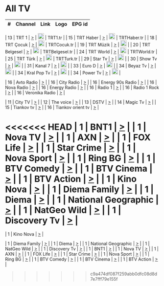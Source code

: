 <h1>All TV</h1>

| #   | Channel        | Link  | Logo | EPG id |
|:---:|:--------------:|:-----:|:----:|:------:|

| 13  | TRT 1            | [>](https://tv-trt1.medya.trt.com.tr/master.m3u8) | <img height="20" src="https://i.imgur.com/j786OLG.png"/> | TRT1.tr |
| 15  | TRT Haber        | [>](https://tv-trthaber.medya.trt.com.tr/master.m3u8) | <img height="20" src="https://i.imgur.com/OVfo8Ab.png"/> | TRTHaber.tr |
| 18  | TRT Çocuk        | [>](https://tv-trtcocuk.medya.trt.com.tr/master.m3u8) | <img height="20" src="https://i.imgur.com/QLFmD6d.png"/> | TRTCocuk.tr |
| 19  | TRT Müzik        | [>](https://tv-trtmuzik.medya.trt.com.tr/master.m3u8) | <img height="20" src="https://i.imgur.com/fIVFCEd.png"/> |
| 20  | TRT Belgesel     | [>](https://tv-trtbelgesel.medya.trt.com.tr/master.m3u8) | <img height="20" src="https://i.imgur.com/MGO87pe.png"/> | TRTBelgesel.tr |
| 24  | TRT World        | [>](https://tv-trtworld.medya.trt.com.tr/master.m3u8) | <img height="20" src="https://i.imgur.com/JEA2xpv.png"/> | TRTWorld.tr |
| 25  | TRT Türk         | [>](https://tv-trtturk.medya.trt.com.tr/master.m3u8) | <img height="20" src="https://i.imgur.com/OSTOQNw.png"/> | TRTTurk.tr |
| 29  | Star Tv   | [>](https://dogus-live.daioncdn.net/startv/startv_360p.m3u8) | <img height="20" src="https://i.imgur.com/IebUZx1.png"/> |
| 30  | Show Tv     | [>](https://ciner-live.daioncdn.net/showtv/showtv.m3u8) | <img height="20" src="https://i.imgur.com/IebUZx1.png"/> |
| 31  | Kanal 7     | [>](https://kanal7-live.daioncdn.net/kanal7/kanal7.m3u8) | <img height="20" src="https://i.imgur.com/IebUZx1.png"/> |
| 33  | Euro D    | [>](https://www.youtube.com/user/KanalD/live) | <img height="20" src="https://i.imgur.com/IebUZx1.png"/> |
| 34  | Beyaz Tv     | [>](https://beyaztv-live.daioncdn.net/beyaztv/beyaztv.m3u8) | <img height="20" src="https://i.imgur.com/IebUZx1.png"/> |
| 34  | Kral Pop Tv     | [>](https://www.youtube.com/watch?v=GuFTuKoXepw) | <img height="20" src="https://i.imgur.com/IebUZx1.png"/> |
| 34  | Power Tv     | [>](https://livetv.powerapp.com.tr/powerTV/powerhd.smil/chunklist.m3u8) | <img height="20" src="https://i.imgur.com/IebUZx1.png"/> |

| 16  | Avto Radio | [>](http://stream.metacast.eu/avtoradio.mp3.m3u) |
| 16  | City Radio | [>](http://stream.metacast.eu/city.aac.m3u) |
| 16  | Energy 90s Radio | [>](http://stream.metacast.eu/energy-90s.m3u) |
| 16  | Nova Radio | [>](http://stream.metacast.eu/nova.aac.m3u) |
| 16  | Energy Radio | [>](http://stream.metacast.eu/nrj.aac.m3u) |
| 16  | Radio 1 | [>](http://stream.metacast.eu/radio1.aac.m3u) |
| 16  | Radio 1 Rock | [>](http://stream.metacast.eu/radio1rock.aac.m3u) |
| 16  | Veronika Radio | [>](http://stream.metacast.eu/veronika.aac.m3u) |

| 11  | City TV | [>](https://tv.city.bg/play/tshls/citytv/index.m3u8) |
| 12  | The voice | [>](https://bss1.neterra.tv/thevoice/thevoice.m3u8) |
| 13  | DSTV | [>](http://46.249.95.140:8081/hls/data.m3u8) |
| 14  | Magic Tv | [>](https://bss1.neterra.tv/magictv/magictv.m3u8) |
| 15  | Tiankov tv | [>](https://streamer103.neterra.tv/tiankov-folk/live.m3u8) |
| 16  | Tiankov orient tv | [>](https://streamer103.neterra.tv/tiankov-orient/live.m3u8) |

<<<<<<< HEAD
| 1 | BNT1 | [>](https://ymkaya.xyz:26336/tv/bnt1/playlist.m3u8?wmsAuthSign=c2VydmVyX3RpbWU9MS8yNy8yMDI1IDc6MzM6NTggUE0maGFzaF92YWx1ZT1pYmhKeEllbnJ1S1EvQ0l2R3ZhVmtBPT0mdmFsaWRtaW51dGVzPTYw) |
| 1 | Nova TV | [>](https://ymkaya.xyz:26336/tv/novatv/playlist.m3u8?wmsAuthSign=c2VydmVyX3RpbWU9MS8yNy8yMDI1IDc6MzQ6MDkgUE0maGFzaF92YWx1ZT1nR1FiK0hzVVZkM2gycnlmNmV4M3ZnPT0mdmFsaWRtaW51dGVzPTYw) |
| 1 | AXN | [>](https://ymkaya.xyz:26336/tv/axn/playlist.m3u8?wmsAuthSign=c2VydmVyX3RpbWU9MS8yNy8yMDI1IDc6MzQ6MTkgUE0maGFzaF92YWx1ZT13V3J6dkZOUEN5bnA0a0o1MlRjeWxBPT0mdmFsaWRtaW51dGVzPTYw) |
| 1 | FOX Life | [>](https://ymkaya.xyz:26336/tv/foxlife/playlist.m3u8?wmsAuthSign=c2VydmVyX3RpbWU9MS8yNy8yMDI1IDc6MzQ6MjkgUE0maGFzaF92YWx1ZT10RGRlTTArcEpJalE4SEpWcHpWYmVRPT0mdmFsaWRtaW51dGVzPTYw) |
| 1 | Star Crime | [>](https://ymkaya.xyz:26336/tv/foxcrime/playlist.m3u8?wmsAuthSign=c2VydmVyX3RpbWU9MS8yNy8yMDI1IDc6MzQ6NDAgUE0maGFzaF92YWx1ZT14Ty9ScHd6NjRhOHMzbDdEUDhaQmRnPT0mdmFsaWRtaW51dGVzPTYw) |
| 1 | Nova Sport | [>](https://ymkaya.xyz:26336/tv/novasport/playlist.m3u8?wmsAuthSign=c2VydmVyX3RpbWU9MS8yNy8yMDI1IDc6MzQ6NTAgUE0maGFzaF92YWx1ZT00WUtHeFFsbTE0SXM1QUFRL2QwOFJBPT0mdmFsaWRtaW51dGVzPTYw) |
| 1 | Ring BG | [>](https://ymkaya.xyz:26336/tv/ringbg/playlist.m3u8?wmsAuthSign=c2VydmVyX3RpbWU9MS8yNy8yMDI1IDc6MzU6MDAgUE0maGFzaF92YWx1ZT0xSVMySFh6RlFJcnkxMytLY3hveTh3PT0mdmFsaWRtaW51dGVzPTYw) |
| 1 | BTV Comedy | [>](https://ymkaya.xyz:26336/tv/btvcomedy/playlist.m3u8?wmsAuthSign=c2VydmVyX3RpbWU9MS8yNy8yMDI1IDc6MzU6MTAgUE0maGFzaF92YWx1ZT1Ybi9UU1l0WDFZb08yRlhsZi9ZM1VRPT0mdmFsaWRtaW51dGVzPTYw) |
| 1 | BTV Cinema | [>](https://ymkaya.xyz:26336/tv/btvcinema/playlist.m3u8?wmsAuthSign=c2VydmVyX3RpbWU9MS8yNy8yMDI1IDc6MzU6MjAgUE0maGFzaF92YWx1ZT1wK05xZ3U0NHo1TVk5c3FneFBUMkNBPT0mdmFsaWRtaW51dGVzPTYw) |
| 1 | BTV Action | [>](https://ymkaya.xyz:26336/tv/btvaction/playlist.m3u8?wmsAuthSign=c2VydmVyX3RpbWU9MS8yNy8yMDI1IDc6MzU6MzAgUE0maGFzaF92YWx1ZT1jMW52dy9HbllvNEZxRXFuREdKbVNRPT0mdmFsaWRtaW51dGVzPTYw) |
| 1 | Kino Nova | [>](https://ymkaya.xyz:26336/tv/kinonova/playlist.m3u8?wmsAuthSign=c2VydmVyX3RpbWU9MS8yNy8yMDI1IDc6MzU6NDAgUE0maGFzaF92YWx1ZT1UK0k1cU5PdThHaTMraHVxM0RTTlRnPT0mdmFsaWRtaW51dGVzPTYw) |
| 1 | Diema Family | [>](https://ymkaya.xyz:26336/tv/diemafamily/playlist.m3u8?wmsAuthSign=c2VydmVyX3RpbWU9MS8yNy8yMDI1IDc6MzU6NTAgUE0maGFzaF92YWx1ZT16Sjlid0NHcXdoOWZVL29kU0ZXYmp3PT0mdmFsaWRtaW51dGVzPTYw) |
| 1 | Diema | [>](https://ymkaya.xyz:26336/tv/diema/playlist.m3u8?wmsAuthSign=c2VydmVyX3RpbWU9MS8yNy8yMDI1IDc6MzY6NDQgUE0maGFzaF92YWx1ZT1zOEtJWURwUmJrbU04VHZjS3BoOG9BPT0mdmFsaWRtaW51dGVzPTYw) |
| 1 | National Geographic | [>](https://ymkaya.xyz:26336/tv/natgeo/playlist.m3u8?wmsAuthSign=c2VydmVyX3RpbWU9MS8yNy8yMDI1IDc6MzY6NTQgUE0maGFzaF92YWx1ZT1GdnlKVkN6UXQ3dlN0eVp0SVpIYytRPT0mdmFsaWRtaW51dGVzPTYw) |
| 1 | NatGeo Wild | [>](https://ymkaya.xyz:26336/tv/natgeowild/playlist.m3u8?wmsAuthSign=c2VydmVyX3RpbWU9MS8yNy8yMDI1IDc6Mzc6MDUgUE0maGFzaF92YWx1ZT1JWXlHQ0hRWG9qN09uMHN6SXgzc0pRPT0mdmFsaWRtaW51dGVzPTYw) |
| 1 | Discovery Tv | [>](https://ymkaya.xyz:26336/tv/discovery/playlist.m3u8?wmsAuthSign=c2VydmVyX3RpbWU9MS8yNy8yMDI1IDc6Mzc6MTUgUE0maGFzaF92YWx1ZT1lS0dyc0RoRWVHcnMzU1RrT21kNXNRPT0mdmFsaWRtaW51dGVzPTYw) |
=======


| 1 | Kino Nova | [>](https://ymkaya.xyz:11336/tv/kinonova/playlist.m3u8?wmsAuthSign=c2VydmVyX3RpbWU9MS8yLzIwMjUgNDo0MDoyMCBBTSZoYXNoX3ZhbHVlPWlFS1FrWEtMMVRFM3l5YklUWUJQUHc9PSZ2YWxpZG1pbnV0ZXM9NjA=) |

| 1 | Diema Family | [>](https://ymkaya.xyz:11336/tv/diemafamily/playlist.m3u8?wmsAuthSign=c2VydmVyX3RpbWU9MS8yLzIwMjUgNDo0MDozMCBBTSZoYXNoX3ZhbHVlPUVUaTVKTldvZTF5WVVCM0YwL21kaXc9PSZ2YWxpZG1pbnV0ZXM9NjA=) |
| 1 | Diema | [>](https://ymkaya.xyz:11336/tv/diema/playlist.m3u8?wmsAuthSign=c2VydmVyX3RpbWU9MS8yLzIwMjUgNDo0MDo0MCBBTSZoYXNoX3ZhbHVlPVlYMWVJT2NuUjNpUTBsaytEUFFOS2c9PSZ2YWxpZG1pbnV0ZXM9NjA=) |
| 1 | National Geographic | [>](https://ymkaya.xyz:11336/tv/natgeo/playlist.m3u8?wmsAuthSign=c2VydmVyX3RpbWU9MS8yLzIwMjUgNDo0MTo0MSBBTSZoYXNoX3ZhbHVlPTJQTlVmcG5nYWx0M013eUhGRGxnd0E9PSZ2YWxpZG1pbnV0ZXM9NjA=) |
| 1 | NatGeo Wild | [>](https://ymkaya.xyz:11336/tv/natgeowild/playlist.m3u8?wmsAuthSign=c2VydmVyX3RpbWU9MS8yLzIwMjUgNDo0MTo1MSBBTSZoYXNoX3ZhbHVlPVl1OXZaTTliN0hGWEN3eDBYd1duNkE9PSZ2YWxpZG1pbnV0ZXM9NjA=) |
| 1 | Discovery Tv | [>](https://ymkaya.xyz:11336/tv/discovery/playlist.m3u8?wmsAuthSign=c2VydmVyX3RpbWU9MS8yLzIwMjUgNDo0MjowMSBBTSZoYXNoX3ZhbHVlPWtBQmdLNlY2RmQwWElzMVYzSDJyVkE9PSZ2YWxpZG1pbnV0ZXM9NjA=) |
| 1 | BNT1 | [>](https://ymkaya.xyz:11336/tv/bnt1/playlist.m3u8?wmsAuthSign=c2VydmVyX3RpbWU9MS8yLzIwMjUgNDozODozOCBBTSZoYXNoX3ZhbHVlPVVrMVlRQXpJWlhYeUh6ZFVpSC9NMUE9PSZ2YWxpZG1pbnV0ZXM9NjA=) |
| 1 | Nova TV | [>](https://ymkaya.xyz:11336/tv/novatv/playlist.m3u8?wmsAuthSign=c2VydmVyX3RpbWU9MS8yLzIwMjUgNDozODo0OCBBTSZoYXNoX3ZhbHVlPUVxQjh1a0ZzYkVGZU8zZDFGTzdreVE9PSZ2YWxpZG1pbnV0ZXM9NjA=) |
| 1 | AXN | [>](https://ymkaya.xyz:11336/tv/axn/playlist.m3u8?wmsAuthSign=c2VydmVyX3RpbWU9MS8yLzIwMjUgNDozODo1OCBBTSZoYXNoX3ZhbHVlPUpkWStGY1hkNXhaOVpPZ0thQ0FZL3c9PSZ2YWxpZG1pbnV0ZXM9NjA=) |
| 1 | FOX Life | [>](https://ymkaya.xyz:11336/tv/foxlife/playlist.m3u8?wmsAuthSign=c2VydmVyX3RpbWU9MS8yLzIwMjUgNDozOToxMCBBTSZoYXNoX3ZhbHVlPWt1ZDc1T3AzYlZDTjJnSy9TU0xJZlE9PSZ2YWxpZG1pbnV0ZXM9NjA=) |
| 1 | Star Crime | [>](https://ymkaya.xyz:11336/tv/foxcrime/playlist.m3u8?wmsAuthSign=c2VydmVyX3RpbWU9MS8yLzIwMjUgNDozOToyMCBBTSZoYXNoX3ZhbHVlPXIwVU45Nm9FR1l2enNkTG9TanBxbmc9PSZ2YWxpZG1pbnV0ZXM9NjA=) |
| 1 | Nova Sport | [>](https://ymkaya.xyz:11336/tv/novasport/playlist.m3u8?wmsAuthSign=c2VydmVyX3RpbWU9MS8yLzIwMjUgNDozOTozMCBBTSZoYXNoX3ZhbHVlPXlSZ0UxazVaM0xhSmc0NmR4T0c1T2c9PSZ2YWxpZG1pbnV0ZXM9NjA=) |
| 1 | Ring BG | [>](https://ymkaya.xyz:11336/tv/ringbg/playlist.m3u8?wmsAuthSign=c2VydmVyX3RpbWU9MS8yLzIwMjUgNDozOTo0MCBBTSZoYXNoX3ZhbHVlPTR4aUlFNHVUYWN4enY1WkVuOFZma2c9PSZ2YWxpZG1pbnV0ZXM9NjA=) |
| 1 | BTV Comedy | [>](https://ymkaya.xyz:11336/tv/btvcomedy/playlist.m3u8?wmsAuthSign=c2VydmVyX3RpbWU9MS8yLzIwMjUgNDozOTo1MCBBTSZoYXNoX3ZhbHVlPUtrMTJ2RHNTTUU1RFp1ZkVOdXFSK3c9PSZ2YWxpZG1pbnV0ZXM9NjA=) |
| 1 | BTV Cinema | [>](https://ymkaya.xyz:11336/tv/btvcinema/playlist.m3u8?wmsAuthSign=c2VydmVyX3RpbWU9MS8yLzIwMjUgNDozOTo1OSBBTSZoYXNoX3ZhbHVlPTZWcU9FZW56cG1NM1lrYy8xNE5NeHc9PSZ2YWxpZG1pbnV0ZXM9NjA=) |
| 1 | BTV Action | [>](https://ymkaya.xyz:11336/tv/btvaction/playlist.m3u8?wmsAuthSign=c2VydmVyX3RpbWU9MS8yLzIwMjUgNDo0MDoxMCBBTSZoYXNoX3ZhbHVlPUlDd0ErRkZVWThyMVZwR3c2REdGZ3c9PSZ2YWxpZG1pbnV0ZXM9NjA=) |
>>>>>>> c9a474df087f259abb0dfc08d8d7e7fff79e155f
